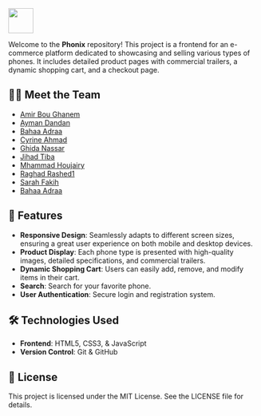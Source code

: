 <img src="https://github.com/amirbg2004/phonix/raw/main/favicon.ico" width="50" height="50"> 

Welcome to the **Phonix** repository! This project is a frontend for an e-commerce platform dedicated to showcasing and selling various types of phones. It includes detailed product pages with commercial trailers, a dynamic shopping cart, and a checkout page.

## 🤝🏻 Meet the Team

- [Amir Bou Ghanem](https://github.com/member1-username)
- [Ayman Dandan](https://github.com/aymandandan)
- [Bahaa Adraa](https://github.com/bahaa-adraa)
- [Cyrine Ahmad](https://github.com/cyrineAhmad)
- [Ghida Nassar](https://github.com/ghida-nassar)
- [Jihad Tiba](https://github.com/jihadtiba5)
- [Mhammad Houjairy](https://github.com/mhmdhouj)
- [Raghad Rashed1](https://github.com/RaghadRashed1)
- [Sarah Fakih](https://github.com/Sarahfakiih)
- [Bahaa Adraa](https://github.com/bahaa-adraa)


## 🚀 Features

- **Responsive Design**: Seamlessly adapts to different screen sizes, ensuring a great user experience on both mobile and desktop devices.
- **Product Display**: Each phone type is presented with high-quality images, detailed specifications, and commercial trailers.
- **Dynamic Shopping Cart**: Users can easily add, remove, and modify items in their cart.
- **Search**: Search for your favorite phone.
- **User Authentication**: Secure login and registration system.

## 🛠️ Technologies Used

- **Frontend**: HTML5, CSS3, & JavaScript
- **Version Control**: Git & GitHub

## 📝 License
This project is licensed under the MIT License. See the LICENSE file for details.


